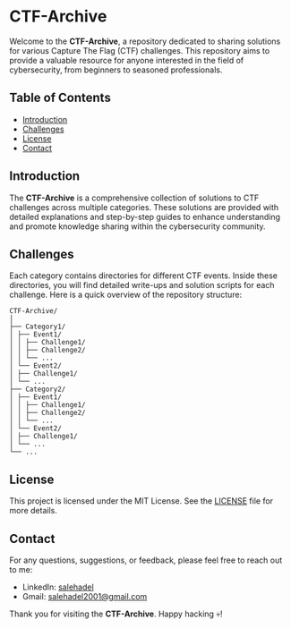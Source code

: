 # CTF-Archive

Welcome to the **CTF-Archive**, a repository dedicated to sharing solutions for various Capture The Flag (CTF) challenges. This repository aims to provide a valuable resource for anyone interested in the field of cybersecurity, from beginners to seasoned professionals.

## Table of Contents

- [Introduction](#introduction)
- [Challenges](#challenges)
- [License](#license)
- [Contact](#contact)

## Introduction

The **CTF-Archive** is a comprehensive collection of solutions to CTF challenges across multiple categories. These solutions are provided with detailed explanations and step-by-step guides to enhance understanding and promote knowledge sharing within the cybersecurity community.


## Challenges

Each category contains directories for different CTF events. Inside these directories, you will find detailed write-ups and solution scripts for each challenge. Here is a quick overview of the repository structure:
```
CTF-Archive/
│
├── Category1/
│ ├── Event1/
│ │ ├── Challenge1/
│ │ ├── Challenge2/
│ │ └── ...
│ └── Event2/
│ ├── Challenge1/
│ └── ...
├── Category2/
│ ├── Event1/
│ │ ├── Challenge1/
│ │ ├── Challenge2/
│ │ └── ...
│ └── Event2/
│ ├── Challenge1/
│ └── ...
└── ...
```


## License

This project is licensed under the MIT License. See the [LICENSE](LICENSE) file for more details.

## Contact

For any questions, suggestions, or feedback, please feel free to reach out to me:

- LinkedIn: [salehadel](https://linkedin.com/in/salehadel)
- Gmail: salehadel2001@gmail.com

Thank you for visiting the **CTF-Archive**. Happy hacking 💀!

